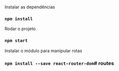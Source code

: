 Instalar as dependências
### `npm install`

Rodar o projeto
### `npm start`

Instalar o módulo para manipular rotas
### `npm install --save react-router-dom`# routes
